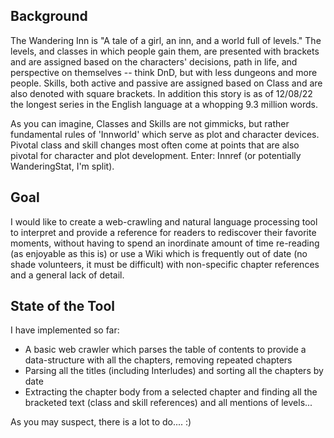   ## Background
The Wandering Inn is "A tale of a girl, an inn, and a world full of levels." The levels, and classes in which people gain them, are presented with brackets and are 
assigned based on the characters' decisions, path in life, and perspective on themselves -- think DnD, but with less dungeons and more people. Skills, both active and passive are assigned based on Class and are also denoted with square brackets. In addition this story is as of 12/08/22 the longest series in the English language at a whopping 9.3 million words.

As you can imagine, Classes and Skills are not gimmicks, but rather fundamental rules of 'Innworld' which serve as plot and character devices. Pivotal class and skill 
changes most often come at points that are also pivotal for character and plot development. Enter: Innref (or potentially WanderingStat, I'm split).


  ## Goal
I would like to create a web-crawling and natural language processing tool to interpret and provide a reference for readers to rediscover their favorite moments, without 
having to spend an inordinate amount of time re-reading (as enjoyable as this is) or use a Wiki which is frequently out of date (no shade volunteers, it must be difficult) with non-specific chapter references and a general lack of detail.

  ## State of the Tool
I have implemented so far:
- A basic web crawler which parses the table of contents to provide a data-structure with all the chapters, removing repeated chapters
- Parsing all the titles (including Interludes) and sorting all the chapters by date
- Extracting the chapter body from a selected chapter and finding all the bracketed text (class and skill references) and all mentions of levels...

As you may suspect, there is a lot to do....   :)

